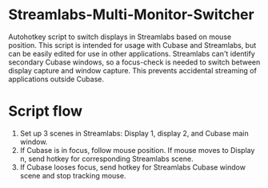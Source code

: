 # Streamlabs-Multi-Monitor-Switcher
Autohotkey script to switch displays in Streamlabs based on mouse position. This script is intended for usage with Cubase and Streamlabs, but can be easily edited for use in other applications. Streamlabs can't identify secondary Cubase windows, so a focus-check is needed to switch between display capture and window capture. This prevents accidental streaming of applications outside Cubase.

# Script flow
1. Set up 3 scenes in Streamlabs: Display 1, display 2, and Cubase main window. 
2. If Cubase is in focus, follow mouse position. If mouse moves to Display n, send hotkey for corresponding Streamlabs scene.
3. If Cubase looses focus, send hotkey for Streamlabs Cubase window scene and stop tracking mouse.
